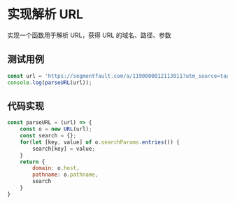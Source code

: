 # 实现解析 URL
实现一个函数用于解析 URL，获得 URL 的域名、路径、参数

## 测试用例
```javascript
const url = 'https://segmentfault.com/a/1190000012113011?utm_source=tag-newest&name=Duke#123';
console.log(parseURL(url));
```

## 代码实现
```javascript
const parseURL = (url) => {
    const o = new URL(url);
    const search = {};
    for(let [key, value] of o.searchParams.entries()) {
        search[key] = value;
    }
    return {
        domain: o.host,
        pathname: o.pathname,
        search
    }
}
```